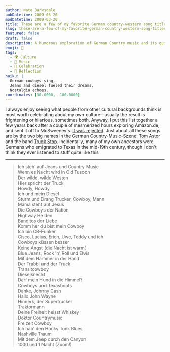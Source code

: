 ```yaml
---
author: Nate Barksdale
pubDatetime: 2009-03-20
modDatetime: 2009-03-20
title: These are a few of my favorite German country-western song titles
slug: these-are-a-few-of-my-favorite-german-country-western-song-titles
featured: false
draft: false
description: A humorous exploration of German Country music and its quirky celebration of Americana culture.
emoji: 🤠
tags:
  - 🌍 Culture
  - 🎵 Music
  - 🎉 Celebration
  - 🌅 Reflection
haiku: |
  German cowboys sing,  
  Jeans and diesel fueled their dreams,  
  Nostalgia echoes.
coordinates: [30.0000, -100.0000]
---
```


I always enjoy seeing what people from other cultural backgrounds think is most worth celebrating about my own culture—usually the result is frightening or hilarious, sometimes both. Anyway, I put this list together a few years back after a couple of mesmerized hours exploring Amazon.de, and sent it off to McSweeney's. [It was rejected](http://web.archive.org/web/20100219072329/http://www.theonion.com/content/news/mcsweeneys_rejects_mike_mussinas). Just about all these songs are by the two big names in the German Country-Music-Szene: [Tom Astor](http://de.wikipedia.org/wiki/Tom_Astor) and the band [Truck Stop](http://de.wikipedia.org/wiki/Truck_Stop). Incidentally, many of my own ancestors were Germans who emigrated to Texas in the mid-19th century, though I don't think they ever listened to stuff quite like this

---

> Ich steh' auf Jeans und Country Music  
> Wenn es Nacht wird in Old Tuscon  
> Der wilde, wilde Westen  
> Hier spricht der Truck  
> Howdy, Howdy  
> Ich und mein Diesel  
> Sturm und Drang Trucker, Cowboy, Mann  
> Mama steht auf Jesus  
> Die Cowboys der Nation  
> Highway Helden  
> Banditos der Liebe  
> Komm her du bist mein Cowboy  
> Ich bin CB-Funker  
> Cisco, Lucius, Erich, Uwe, Teddy und ich  
> Cowboys küssen besser  
> Keine Angst (die Nacht ist warm)  
> Blue Jeans, Rock 'n' Roll und Elvis  
> Mit dem Hammer in der Hand  
> Der Trabbi und der Truck  
> Transitcowboy  
> Dieselknecht  
> Darf mein Hund in die Himmel?  
> Cowboys und Texasboots  
> Danke, Johnny Cash  
> Hallo John Wayne  
> Hinnerk, der Supertrucker  
> Traktormann  
> Deine Freiheit heisst Whiskey  
> Doktor Countrymusic  
> Freizeit Cowboy  
> Ich hab' den Honky Tonk Blues  
> Nashville Traum  
> Mit dem Jeep durch den Canyon  
> 1000 und 1 Nacht (Zoom!)
